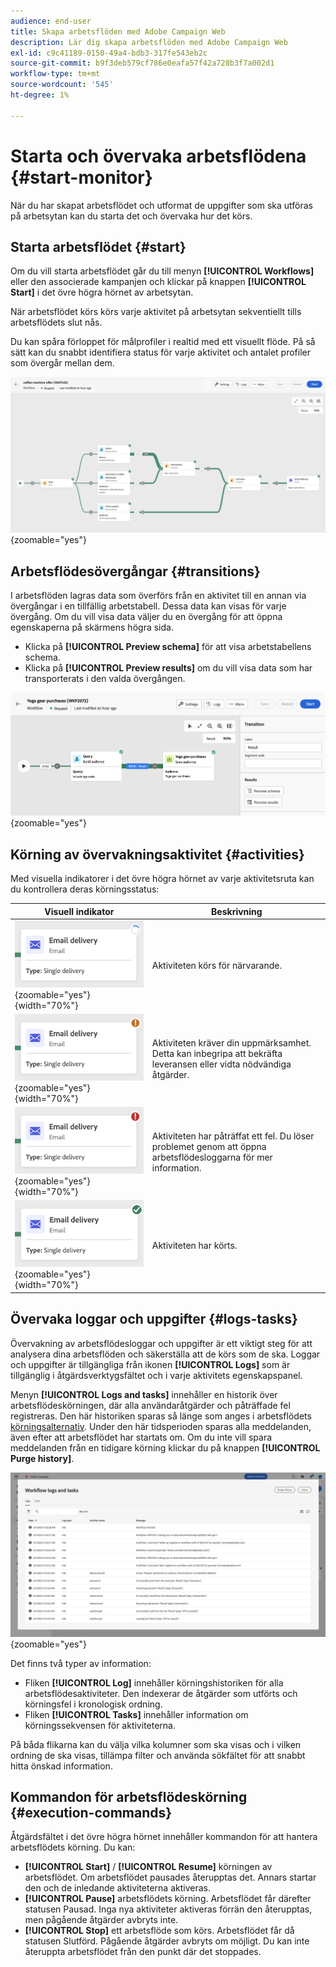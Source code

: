 ```yaml
---
audience: end-user
title: Skapa arbetsflöden med Adobe Campaign Web
description: Lär dig skapa arbetsflöden med Adobe Campaign Web
exl-id: c9c41189-0150-49a4-bdb3-317fe543eb2c
source-git-commit: b9f3deb579cf786e0eafa57f42a728b3f7a002d1
workflow-type: tm+mt
source-wordcount: '545'
ht-degree: 1%

---
```


# Starta och övervaka arbetsflödena {#start-monitor}

När du har skapat arbetsflödet och utformat de uppgifter som ska utföras på arbetsytan kan du starta det och övervaka hur det körs.

## Starta arbetsflödet {#start}

Om du vill starta arbetsflödet går du till menyn **[!UICONTROL Workflows]** eller den associerade kampanjen och klickar på knappen **[!UICONTROL Start]** i det övre högra hörnet av arbetsytan.

När arbetsflödet körs körs varje aktivitet på arbetsytan sekventiellt tills arbetsflödets slut nås.

Du kan spåra förloppet för målprofiler i realtid med ett visuellt flöde. På så sätt kan du snabbt identifiera status för varje aktivitet och antalet profiler som övergår mellan dem.

![Visuell representation av arbetsflödeskörning pågår.](assets/workflow-execution.png){zoomable="yes"}

## Arbetsflödesövergångar {#transitions}

I arbetsflöden lagras data som överförs från en aktivitet till en annan via övergångar i en tillfällig arbetstabell. Dessa data kan visas för varje övergång. Om du vill visa data väljer du en övergång för att öppna egenskaperna på skärmens högra sida.

* Klicka på **[!UICONTROL Preview schema]** för att visa arbetstabellens schema.
* Klicka på **[!UICONTROL Preview results]** om du vill visa data som har transporterats i den valda övergången.

![Exempel på övergångsegenskaper och förhandsgranskning av data.](assets/transition.png){zoomable="yes"}

## Körning av övervakningsaktivitet {#activities}

Med visuella indikatorer i det övre högra hörnet av varje aktivitetsruta kan du kontrollera deras körningsstatus:

| Visuell indikator | Beskrivning |
|------------------|-------------|
| ![](assets/activity-status-pending.png){zoomable="yes"}{width="70%"} | Aktiviteten körs för närvarande. |
| ![](assets/activity-status-orange.png){zoomable="yes"}{width="70%"} | Aktiviteten kräver din uppmärksamhet. Detta kan inbegripa att bekräfta leveransen eller vidta nödvändiga åtgärder. |
| ![](assets/activity-status-red.png){zoomable="yes"}{width="70%"} | Aktiviteten har påträffat ett fel. Du löser problemet genom att öppna arbetsflödesloggarna för mer information. |
| ![](assets/activity-status-green.png){zoomable="yes"}{width="70%"} | Aktiviteten har körts. |

## Övervaka loggar och uppgifter {#logs-tasks}

Övervakning av arbetsflödesloggar och uppgifter är ett viktigt steg för att analysera dina arbetsflöden och säkerställa att de körs som de ska. Loggar och uppgifter är tillgängliga från ikonen **[!UICONTROL Logs]** som är tillgänglig i åtgärdsverktygsfältet och i varje aktivitets egenskapspanel.

Menyn **[!UICONTROL Logs and tasks]** innehåller en historik över arbetsflödeskörningen, där alla användaråtgärder och påträffade fel registreras. Den här historiken sparas så länge som anges i arbetsflödets [körningsalternativ](workflow-settings.md). Under den här tidsperioden sparas alla meddelanden, även efter att arbetsflödet har startats om. Om du inte vill spara meddelanden från en tidigare körning klickar du på knappen **[!UICONTROL Purge history]**.

![Exempel på arbetsflödesloggar och aktivitetsgränssnitt.](assets/workflow-logs.png){zoomable="yes"}

Det finns två typer av information:

* Fliken **[!UICONTROL Log]** innehåller körningshistoriken för alla arbetsflödesaktiviteter. Den indexerar de åtgärder som utförts och körningsfel i kronologisk ordning.
* Fliken **[!UICONTROL Tasks]** innehåller information om körningssekvensen för aktiviteterna.

På båda flikarna kan du välja vilka kolumner som ska visas och i vilken ordning de ska visas, tillämpa filter och använda sökfältet för att snabbt hitta önskad information.

## Kommandon för arbetsflödeskörning {#execution-commands}

Åtgärdsfältet i det övre högra hörnet innehåller kommandon för att hantera arbetsflödets körning. Du kan:

* **[!UICONTROL Start]** / **[!UICONTROL Resume]** körningen av arbetsflödet. Om arbetsflödet pausades återupptas det. Annars startar den och de inledande aktiviteterna aktiveras.
* **[!UICONTROL Pause]** arbetsflödets körning. Arbetsflödet får därefter statusen Pausad. Inga nya aktiviteter aktiveras förrän den återupptas, men pågående åtgärder avbryts inte.
* **[!UICONTROL Stop]** ett arbetsflöde som körs. Arbetsflödet får då statusen Slutförd. Pågående åtgärder avbryts om möjligt. Du kan inte återuppta arbetsflödet från den punkt där det stoppades.